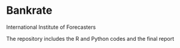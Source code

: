 # Bankrate
International Institute of Forecasters

The repository includes the R and Python codes and the final report
